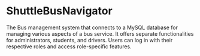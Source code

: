 # ShuttleBusNavigator
The Bus management system that connects to a MySQL database for managing various aspects of a bus service. It offers separate functionalities for administrators, students, and drivers. Users can log in with their respective roles and access role-specific features.
